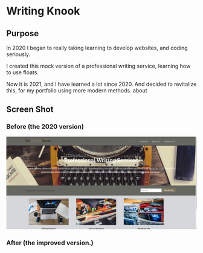 # Writing Knook

## Purpose

In 2020 I began to really taking learning to develop websites, and coding seriously.

I created this mock version of a professional writing service, learning how to use floats.

Now it is 2021, and I have learned a lot since 2020. And decided to revitalize this, for my portfolio using more modern methods. about

## Screen Shot

### Before (the 2020 version)

![The before improvements](./imgs/Writers-Knook-before.png)

### After (the improved version.)
